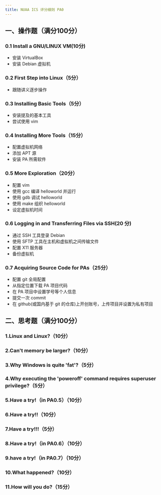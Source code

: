 ```yaml
---
title: NUAA ICS 评分细则 PA0 
---
```


## ⼀、操作题（满分100分）

### 0.1 Install a GNU/LINUX VM(10分) 

- 安装 VirtualBox 
- 安装 Debian 虚拟机 

### 0.2 First Step into Linux（5分）

- 跟随讲义逐步操作 

### 0.3 Installing Basic Tools（5分） 

- 安装提及的基本⼯具
- 尝试使⽤ vim 

### 0.4 Installing More Tools（15分）

- 配置虚拟机⽹络 
- 添加 APT 源 
- 安装 PA 所需软件 

### 0.5 More Exploration（20分）

- 配置 vim 
- 使⽤ gcc 编译 helloworld 并运⾏ 
- 使⽤ gdb 调试 helloworld 
- 使⽤ make 组织 helloworld 
- 设定虚拟机时间 

### 0.6 Logging in and Transferring Files via SSH(20 分)

- 通过 SSH ⼯具登录 Debian 
- 使⽤ SFTP ⼯具在主机和虚拟机之间传输⽂件 
- 配置 X11 服务器 
- 备份虚拟机 

### 0.7 Acquiring Source Code for PAs（25分）

- 配置 git 全局配置 
- 从指定位置下载 PA 项⽬代码 
- 在 PA 项⽬中设置学号等个⼈信息
- 提交⼀次 commit 
- 在 github(或国内基于 git 的仓库)上开创账号，上传项⽬并设置为私有项⽬ 

## ⼆、思考题（满分100分） 

### 1.Linux and Linux?（10分） 

### 2.Can't memory be larger?（10分） 

### 3.Why Windows is quite 'fat'?（5分） 

### 4.Why executing the 'poweroff' command requires superuser privilege?（5分） 

### 5.Have a try!（in PA0.5）（10分） 

### 6.Have a try!!（10分） 

### 7.Have a try!!!（5分） 

### 8.Have a try!（in PA0.6）（10分） 

### 9.have a try!（in PA0.7）（10分） 

### 10.What happened?（10分） 

### 11.How will you do?（15分）